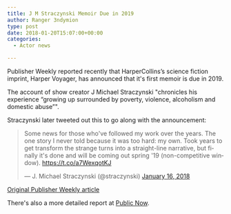 ```yaml
---
title: J M Straczynski Memoir Due in 2019
author: Ranger 3ndymion
type: post
date: 2018-01-20T15:07:00+00:00
categories:
  - Actor news

---
```

Publisher Weekly reported recently that HarperCollins’s science fiction imprint, Harper Voyager, has announced that it's first memoir is due in 2019.

The account of show creator J Michael Straczynski "chronicles his experience “growing up surrounded by poverty, violence, alcoholism and domestic abuse”".

Straczynski later tweeted out this to go along with the announcement:

<blockquote class="twitter-tweet" data-lang="en"><p lang="en" dir="ltr">Some news for those who&#39;ve followed my work over the years. The one story I never told because it was too hard: my own. Took years to get transform the strange turns into a straight-line narrative, but finally it&#39;s done and will be coming out spring &#39;19 (non-competitive window). <a href="https://t.co/a7WexqotKJ">https://t.co/a7WexqotKJ</a></p>&mdash; J. Michael Straczynski (@straczynski) <a href="https://twitter.com/straczynski/status/953163521264504832?ref_src=twsrc%5Etfw">January 16, 2018</a></blockquote> <script async src="https://platform.twitter.com/widgets.js" charset="utf-8"></script> 

[Original Publisher Weekly article](https://www.publishersweekly.com/pw/by-topic/industry-news/book-deals/article/75821-book-deals-week-of-january-15-2018.html "Publisher Weekly: Book Deals: Week of January 15, 2018")

There's also a more detailed report at [Public Now](http://www.publicnow.com/view/E11F1D808957539B4E6A4EAB3C3FD5585A70FDD2?2018-01-16-17:00:08+00:00-xxx811 "Public Now: harper voyager announces acquisition of non-fiction memoir by j. michael straczynski").
